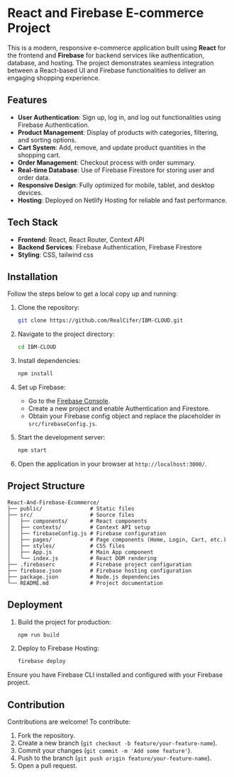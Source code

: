 # React and Firebase E-commerce Project

This is a modern, responsive e-commerce application built using **React** for the frontend and **Firebase** for backend services like authentication, database, and hosting. The project demonstrates seamless integration between a React-based UI and Firebase functionalities to deliver an engaging shopping experience.

## Features

- **User Authentication**: Sign up, log in, and log out functionalities using Firebase Authentication.
- **Product Management**: Display of products with categories, filtering, and sorting options.
- **Cart System**: Add, remove, and update product quantities in the shopping cart.
- **Order Management**: Checkout process with order summary.
- **Real-time Database**: Use of Firebase Firestore for storing user and order data.
- **Responsive Design**: Fully optimized for mobile, tablet, and desktop devices.
- **Hosting**: Deployed on Netlify Hosting for reliable and fast performance.

## Tech Stack

- **Frontend**: React, React Router, Context API
- **Backend Services**: Firebase Authentication, Firebase Firestore
- **Styling**: CSS, tailwind css

## Installation

Follow the steps below to get a local copy up and running:

1. Clone the repository:
   ```bash
   git clone https://github.com/RealCifer/IBM-CLOUD.git
   ```

2. Navigate to the project directory:
   ```bash
   cd IBM-CLOUD
   ```

3. Install dependencies:
   ```bash
   npm install
   ```

4. Set up Firebase:
   - Go to the [Firebase Console](https://console.firebase.google.com/).
   - Create a new project and enable Authentication and Firestore.
   - Obtain your Firebase config object and replace the placeholder in `src/firebaseConfig.js`.

5. Start the development server:
   ```bash
   npm start
   ```

6. Open the application in your browser at `http://localhost:3000/`.

## Project Structure

```
React-And-Firebase-Ecommerce/
├── public/               # Static files
├── src/                  # Source files
│   ├── components/       # React components
│   ├── contexts/         # Context API setup
│   ├── firebaseConfig.js # Firebase configuration
│   ├── pages/            # Page components (Home, Login, Cart, etc.)
│   ├── styles/           # CSS files
│   ├── App.js            # Main App component
│   └── index.js          # React DOM rendering
├── .firebaserc           # Firebase project configuration
├── firebase.json         # Firebase hosting configuration
├── package.json          # Node.js dependencies
└── README.md             # Project documentation
```

## Deployment

1. Build the project for production:
   ```bash
   npm run build
   ```

2. Deploy to Firebase Hosting:
   ```bash
   firebase deploy
   ```

Ensure you have Firebase CLI installed and configured with your Firebase project.


## Contribution

Contributions are welcome! To contribute:

1. Fork the repository.
2. Create a new branch (`git checkout -b feature/your-feature-name`).
3. Commit your changes (`git commit -m 'Add some feature'`).
4. Push to the branch (`git push origin feature/your-feature-name`).
5. Open a pull request.

